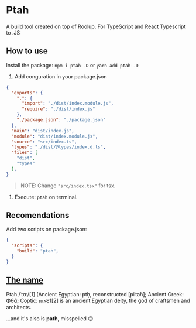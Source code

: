 # Ptah

A build tool created on top of Roolup. For TypeScript and React Typescript to .JS

## How to use

Install the package: `npm i ptah -D` or `yarn add ptah -D`

1. Add conguration in your package.json

```json
{
  "exports": {
    ".": {
      "import": "./dist/index.module.js",
      "require": "./dist/index.js"
    },
    "./package.json": "./package.json"
  },
  "main": "dist/index.js",
  "module": "dist/index.module.js",
  "source": "src/index.ts",
  "types": "./dist/@types/index.d.ts",
  "files": [
    "dist",
    "types"
  ],
}

```

> NOTE: Change `"src/index.tsx"` for tsx.

1. Execute: `ptah` on terminal.

## Recomendations

Add two scripts on package.json:

```json
{
  "scripts": {
    "build": "ptah",
  }
}
```

## [The name](https://en.wikipedia.org/wiki/Ptah)

Ptah /ˈtɑː/[1] (Ancient Egyptian: ptḥ, reconstructed [piˈtaħ]; Ancient Greek: Φθά; Coptic: ⲡⲧⲁϩ)[2] is an ancient Egyptian deity, the god of craftsmen and architects.

...and it's also is **path**, misspelled 🙃